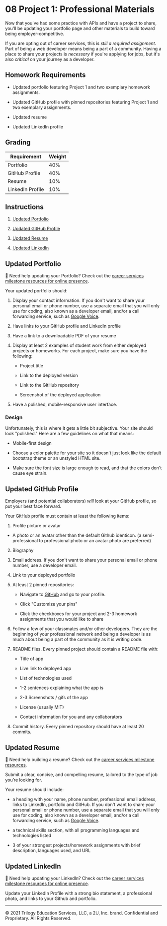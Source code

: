 # 08 Project 1: Professional Materials

Now that you've had some practice with APIs and have a project to share, you'll be updating your portfolio page and other materials to build toward being employer-competitive.

If you are opting out of career services, this is _still a required assignment_. Part of being a web developer means being a part of a community. Having a place to share your projects is _necessary_ if you're applying for jobs, but it's also _critical_ on your journey as a developer.

## Homework Requirements

- Updated portfolio featuring Project 1 and two exemplary homework assignments.

- Updated GitHub profile with pinned repositories featuring Project 1 and two exemplary assignments.

- Updated resume

- Updated LinkedIn profile

## Grading

| Requirement      | Weight |
| ---------------- | ------ |
| Portfolio        | 40%    |
| GitHub Profile   | 40%    |
| Resume           | 10%    |
| LinkedIn Profile | 10%    |

## Instructions

1. [Updated Portfolio](#updated-portfolio)

2. [Updated GitHub Profile](#updated-github-profile)

3. [Updated Resume](#updated-resume)

4. [Updated LinkedIn](#updated-linkedin)

## Updated Portfolio

💁 Need help updating your Portfolio? Check out the [career services milestone resources for online presence](https://mycareerspot.org/onlinepresence).

Your updated portfolio should:

1. Display your contact information. If you don't want to share your personal email or phone number, use a separate email that you will only use for coding, also known as a developer email, and/or a call forwarding service, such as [Google Voice](https://voice.google.com/).

2. Have links to your GitHub profile and LinkedIn profile

3. Have a link to a downloadable PDF of your resume

4. Display at least 2 examples of student work from either deployed projects or homeworks. For each project, make sure you have the following:

   - Project title

   - Link to the deployed version

   - Link to the GitHub repository

   - Screenshot of the deployed application

5. Have a polished, mobile-responsive user interface.

### Design

Unfortunately, this is where it gets a little bit subjective. Your site should look
"polished." Here are a few guidelines on what that means:

- Mobile-first design

- Choose a color palette for your site so it doesn't just look like the default bootstrap theme or an unstyled HTML site.

- Make sure the font size is large enough to read, and that the colors don't cause eye strain.

## Updated GitHub Profile

Employers (and potential collaborators) _will_ look at your GitHub profile, so put your best face forward.

Your GitHub profile must contain at least the following items:

1. Profile picture or avatar

- A photo or an avatar other than the default Github identicon. (a semi-professional to professional photo or an avatar photo are preferred)

2. Biography

3. Email address. If you don't want to share your personal email or phone number, use a developer email.

4. Link to your deployed portfolio

5. At least 2 pinned repositories:

   - Navigate to [GitHub](https://github.com/) and go to your profile.

   - Click "Customize your pins"

   - Click the checkboxes for your project and 2-3 homework assignments that you would like to share

6. Follow a few of your classmates and/or other developers. They are the beginning of your professional network and being a developer is as much about being a part of the community as it is writing code.

7. README files. Every pinned project should contain a README file with:

   - Title of app

   - Live link to deployed app

   - List of technologies used

   - 1-2 sentences explaining what the app is

   - 2-3 Screenshots / gifs of the app

   - License (usually MIT)

   - Contact information for you and any collaborators

8. Commit history. Every pinned repository should have at least 20 commits.

## Updated Resume

💁 Need help building a resume? Check out the [career services milestone resources](https://mycareerspot.org/resume).

Submit a clear, concise, and compelling resume, tailored to the type of job you’re looking for.

Your resume should include:

- a heading with your name, phone number, professional email address, links to LinkedIn, portfolio and GitHub. If you don't want to share your personal email or phone number, use a separate email that you will only use for coding, also known as a developer email, and/or a call forwarding service, such as [Google Voice](https://voice.google.com/).

- a technical skills section, with all programming languages and technologies listed

- 3 of your strongest projects/homework assignments with brief description, languages used, and URL

## Updated LinkedIn

💁 Need help updating your LinkedIn? Check out the [career services milestone resources for online presence](https://mycareerspot.org/onlinepresence).

Update your LinkedIn Profile with a strong bio statement, a professional photo, and links to your Github and portfolio.

---

© 2021 Trilogy Education Services, LLC, a 2U, Inc. brand. Confidential and Proprietary. All Rights Reserved.
